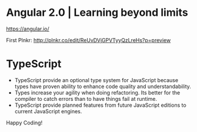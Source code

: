 # Angular 2.0 | Learning beyond limits

https://angular.io/

First Plnkr: http://plnkr.co/edit/ReUvDVjGPVTyyQzLreHs?p=preview

# TypeScript

- TypeScript provide an optional type system for JavaScript because types have proven ability to enhance code quality and understandability.
- Types increase your agility when doing refactoring. Its better for the compiler to catch errors than to have things fail at runtime.
- TypeScript provide planned features from future JavaScript editions to current JavaScript engines.
   
Happy Coding!
